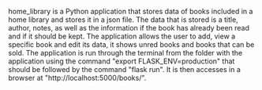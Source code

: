 home_library is a Python application that stores data of books included in a home library and stores it in a json file.
The data that is stored is a title, author, notes, as well as the information if the book has already been read and if it should be kept.
The application allows the user to add, view a specific book and edit its data, it shows unred books and books that can be sold.
The application is run through the terminal from the folder with the application using the command "export FLASK_ENV=production" that should be followed by the command "flask run". It is then accesses in a browser at "http://localhost:5000/books/".

